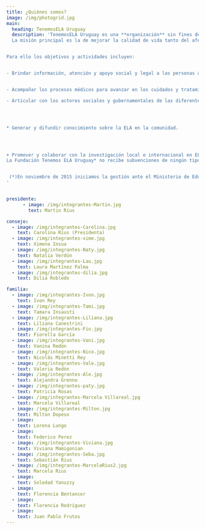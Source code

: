 ```yaml
---
title: ¿Quiénes somos?
image: /img/photogrid.jpg
main:
  heading: TenemosELA Uruguay
  description: 'TenemosELA Uruguay es una **organización** sin fines de lucro compuesta por personas afectadas con Esclerosis _Lateral_ Amiotrófica, familiares y amigos.
  La misión principal es la de mejorar la calidad de vida tanto del afectado como de su familia y cuidadores.


Para ello los objetivos y actividades incluyen:  


- Brindar información, atención y apoyo social y legal a las personas afectadas, sus familias y cuidadores.


- Acompañar los procesos médicos para avanzar en los cuidados y tratamientos multidisciplinarios; así como promover la capacitación permanente.

- Articular con los actores sociales y gubernamentales de las diferentes áreas temáticas que abarca la ELA: Salud, Cuidados Paliativos y Discapacidad.




* Generar y difundir conocimiento sobre la ELA en la comunidad.




+ Promover y colaborar con la investigación local e internacional en ELA.  
La Fundación Tenemos ELA Uruguay* no recibe subvenciones de ningún tipo por lo cual se financia exclusivamente a través de donaciones.


 (*)En noviembre de 2015 iniciamos la gestión ante el Ministerio de Educación y Cultura (MEC) para configurar el estatuto de fundación.  Trámite 394/15
'


presidente:
      - image: /img/integrantes-Martin.jpg
        text: Martin Rius

consejo:
  - image: /img/integrantes-Carolina.jpg
    text: Carolina Rius (Presidenta)
  - image: /img/integrantes-xime.jpg
    text: Ximena Insua
  - image: /img/integrantes-Naty.jpg
    text: Natalia Verdún
  - image: /img/integrantes-Lau.jpg
    text: Laura Martínez Palma
  - image: /img/integrantes-dilia.jpg
    text: Dilia Robledo

familia:
  - image: /img/integrantes-Ivon.jpg
    text: Ivon Rey
  - image: /img/integrantes-Tami.jpg
    text: Tamara Insausti
  - image: /img/integrantes-Liliana.jpg
    text: Liliana Canestrini
  - image: /img/integrantes-Fio.jpg
    text: Fiorella García
  - image: /img/integrantes-Vani.jpg
    text: Vanina Redón
  - image: /img/integrantes-Nico.jpg
    text: Nicolás Minetti Rey
  - image: /img/integrantes-Vale.jpg
    text: Valeria Redón
  - image: /img/integrantes-Ale.jpg
    text: Alejandra Grenno
  - image: /img/integrantes-paty.jpg
    text: Patricia Rosas
  - image: /img/integrantes-Marcela Villareal.jpg
    text: Marcela Villareal
  - image: /img/integrantes-Milton.jpg
    text: Milton Dopeso
  - image:
    text: Lorena Lungo
  - image:
    text: Federico Perez
  - image: /img/integrantes-Viviana.jpg
    text: Viviana Mamigonian
  - image: /img/integrantes-Seba.jpg
    text: Sebastián Rius
  - image: /img/integrantes-MarcelaRius2.jpg
    text: Marcela Rius
  - image:
    text: Soledad Yanuzzy
  - image:
    text: Florencia Bentancor
  - image:
    text: Florencia Rodríguez
  - image:
    text: Juan Pablo Frutos
---
```

